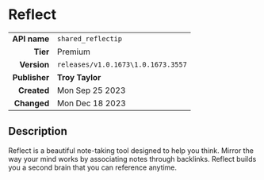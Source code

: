 # Reflect
| | |
|-:|-|
|**API name**|`shared_reflectip`|
|**Tier**|Premium|
|**Version**|`releases/v1.0.1673\1.0.1673.3557`|
|**Publisher**|**Troy Taylor**|
|**Created**|Mon Sep 25 2023|
|**Changed**|Mon Dec 18 2023|

## Description
Reflect is a beautiful note-taking tool designed to help you think. Mirror the way your mind works by associating notes through backlinks. Reflect builds you a second brain that you can reference anytime.
